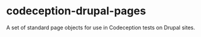 codeception-drupal-pages
========================

A set of standard page objects for use in Codeception tests on Drupal sites.
